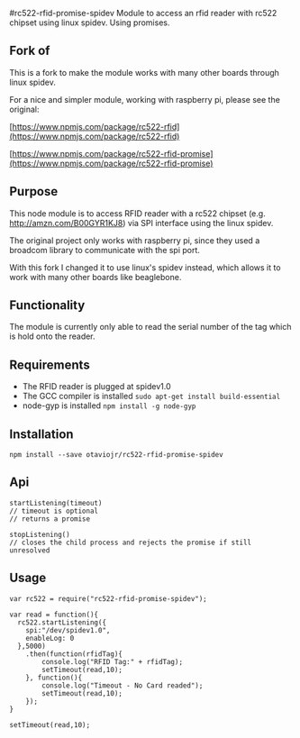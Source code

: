 #rc522-rfid-promise-spidev
Module to access an rfid reader with rc522 chipset using linux spidev. Using promises.

## Fork of
This is a fork to make the module works with many other boards through linux spidev.

For a nice and simpler module, working with raspberry pi, please see the original:

[https://www.npmjs.com/package/rc522-rfid](https://www.npmjs.com/package/rc522-rfid)

[https://www.npmjs.com/package/rc522-rfid-promise](https://www.npmjs.com/package/rc522-rfid-promise)

## Purpose
This node module is to access RFID reader with a rc522 chipset (e.g. http://amzn.com/B00GYR1KJ8) via SPI interface using the linux spidev.

The original project only works with raspberry pi, since they used a broadcom library to communicate with the spi port.

With this fork I changed it to use linux's spidev instead, which allows it to work with many other boards like beaglebone.

## Functionality
The module is currently only able to read the serial number of the tag which is hold onto the reader.

## Requirements
- The RFID reader is plugged at spidev1.0
- The GCC compiler is installed ```sudo apt-get install build-essential```
- node-gyp is installed ```npm install -g node-gyp```

## Installation
```
npm install --save otaviojr/rc522-rfid-promise-spidev
```

## Api
```
startListening(timeout)
// timeout is optional
// returns a promise

stopListening()
// closes the child process and rejects the promise if still unresolved
```

## Usage
```
var rc522 = require("rc522-rfid-promise-spidev");

var read = function(){
  rc522.startListening({
    spi:"/dev/spidev1.0",
    enableLog: 0
  },5000)
    .then(function(rfidTag){
        console.log("RFID Tag:" + rfidTag);
        setTimeout(read,10);
    }, function(){
        console.log("Timeout - No Card readed");
        setTimeout(read,10);
    });
}

setTimeout(read,10);
```
